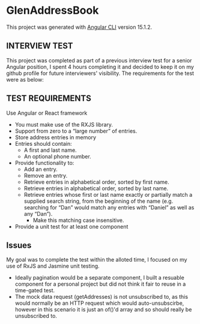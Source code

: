 # GlenAddressBook

This project was generated with [Angular CLI](https://github.com/angular/angular-cli) version 15.1.2.

## INTERVIEW TEST

This project was completed as part of a previous interview test for a senior Angular position, I spent 4 hours completing it and decided to keep it on my github profile for future interviewers' visibility. The requirements for the test were as below:

## TEST REQUIREMENTS
Use Angular or React framework
- You must make use of the RXJS library.
- Support from zero to a “large number” of entries.
- Store address entries in memory
- Entries should contain:
  - A first and last name.
  - An optional phone number.
- Provide functionality to:
  - Add an entry.
  - Remove an entry.
  - Retrieve entries in alphabetical order, sorted by first name.
  - Retrieve entries in alphabetical order, sorted by last name.
  - Retrieve entries whose first or last name exactly or partially match a supplied search string,
from the beginning of the name (e.g. searching for “Dan” would match any entries with
“Daniel” as well as any “Dan”).
    - Make this matching case insensitive.
- Provide a unit test for at least one component

## Issues
My goal was to complete the test within the alloted time, I focused on my use of RxJS and Jasmine unit testing.
- Ideally pagination would be a separate component, I built a resuable component for a personal project but did not think it fair to reuse in a time-gated test.
- The mock data request (getAddresses) is not unsubscribed to, as this would normally be an HTTP request which would auto-unsubscirbe, however in this scenario it is just an of()'d array and so should really be unsubscribed to.
